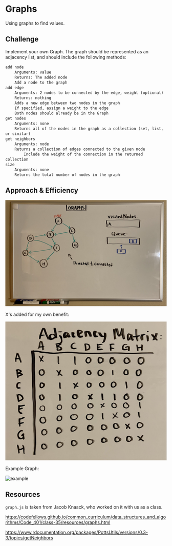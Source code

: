 # Graphs
<!-- Short summary or background information -->

Using graphs to find values.

## Challenge
<!-- Description of the challenge -->

Implement your own Graph. The graph should be represented as an adjacency list, and should include the following methods:

    add node
        Arguments: value
        Returns: The added node
        Add a node to the graph
    add edge
        Arguments: 2 nodes to be connected by the edge, weight (optional)
        Returns: nothing
        Adds a new edge between two nodes in the graph
        If specified, assign a weight to the edge
        Both nodes should already be in the Graph
    get nodes
        Arguments: none
        Returns all of the nodes in the graph as a collection (set, list, or similar)
    get neighbors
        Arguments: node
        Returns a collection of edges connected to the given node
            Include the weight of the connection in the returned collection
    size
        Arguments: none
        Returns the total number of nodes in the graph


## Approach & Efficiency
<!-- What approach did you take? Why? What is the Big O space/time for this approach? -->

![image](graphUML.jpg)

X's added for my own benefit:

![image2](graphUML2.jpg)

Example Graph:

![example](https://codefellows.github.io/common_curriculum/data_structures_and_algorithms/Code_401/class-36/graph.PNG)



## Resources
<!-- Description of each method publicly available in your Graph -->

`graph.js` is taken from Jacob Knaack, who worked on it with us as a class.

https://codefellows.github.io/common_curriculum/data_structures_and_algorithms/Code_401/class-35/resources/graphs.html

https://www.rdocumentation.org/packages/PottsUtils/versions/0.3-3/topics/getNeighbors 

